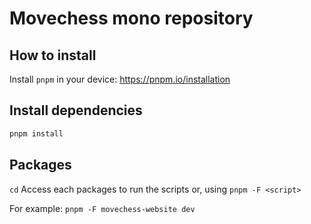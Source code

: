 # Movechess mono repository

## How to install

Install `pnpm` in your device: https://pnpm.io/installation

## Install dependencies

```bash
pnpm install
```

## Packages

`cd` Access each packages to run the scripts or, using  `pnpm -F <script>`

For example: `pnpm -F movechess-website dev`
